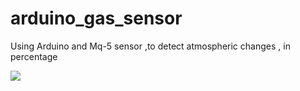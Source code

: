 # arduino_gas_sensor
Using Arduino and Mq-5 sensor ,to detect atmospheric changes , in percentage

<img src="./ss1.png"/>

